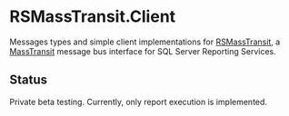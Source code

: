 # RSMassTransit.Client

Messages types and simple client implementations for
[RSMassTransit](https://github.com/sharpjs/RSMassTransit), a
[MassTransit](https://github.com/MassTransit/MassTransit) message bus interface
for SQL Server Reporting Services.

## Status

Private beta testing.  Currently, only report execution is implemented.

